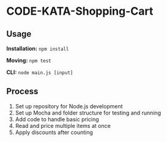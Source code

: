 # CODE-KATA-Shopping-Cart

## Usage

**Installation:** `npm install`

**Moving:** `npm test`

**CLI:** `node main.js [input]`

## Process

1. Set up repository for Node.js development
2. Set up Mocha and folder structure for testing and running
3. Add code to handle basic pricing
4. Read and price multiple items at once
5. Apply discounts after counting